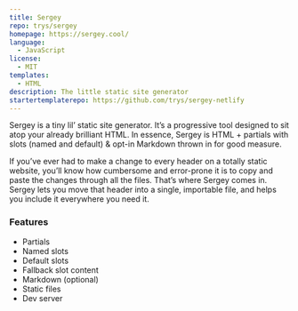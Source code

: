 ```yaml
---
title: Sergey
repo: trys/sergey
homepage: https://sergey.cool/
language:
  - JavaScript
license:
  - MIT
templates:
  - HTML
description: The little static site generator
startertemplaterepo: https://github.com/trys/sergey-netlify
---
```


Sergey is a tiny lil’ static site generator. It’s a progressive tool designed to sit atop your already brilliant HTML. In essence, Sergey is HTML + partials with slots (named and default) & opt-in Markdown thrown in for good measure.

If you’ve ever had to make a change to every header on a totally static website, you’ll know how cumbersome and error-prone it is to copy and paste the changes through all the files. That’s where Sergey comes in. Sergey lets you move that header into a single, importable file, and helps you include it everywhere you need it.

### Features

- Partials
- Named slots
- Default slots
- Fallback slot content
- Markdown (optional)
- Static files
- Dev server
